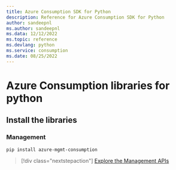 ```yaml
---
title: Azure Consumption SDK for Python
description: Reference for Azure Consumption SDK for Python
author: sandeepnl
ms.author: sandeepnl
ms.data: 12/12/2022
ms.topic: reference
ms.devlang: python
ms.service: consumption
ms.date: 08/25/2022
---
```

# Azure Consumption libraries for python

## Install the libraries


### Management

```bash
pip install azure-mgmt-consumption
```
> [!div class="nextstepaction"]
> [Explore the Management APIs](/python/api/overview/azure/mgmt-consumption-readme)